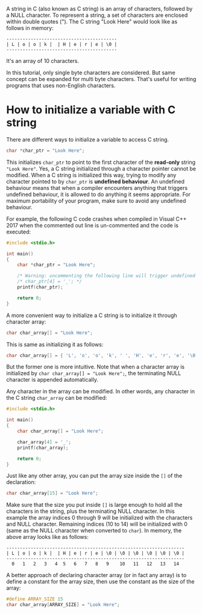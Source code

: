 A string in C (also known as C string) is an array of characters, followed by a NULL character. To represent a string, a set of characters are enclosed within double quotes ("). The C string "Look Here" would look like as follows in memory:

```
-----------------------------------------
| L | o | o | k |  | H | e | r | e | \0 |
-----------------------------------------
```

It's an array of 10 characters.

In this tutorial, only single byte characters are considered. But same concept can be expanded for multi byte characters. That's useful for writing programs that uses non-English characters.

# How to initialize a variable with C string

There are different ways to initialize a variable to access C string.

```C
char *char_ptr = "Look Here";
```

This initializes `char_ptr` to point to the first character of the **read-only** string `"Look Here"`. Yes, a C string initialized through a character pointer cannot be modified. When a C string is initialized this way, trying to modify any character pointed to by `char_ptr` is **undefined behaviour**. An undefined behaviour means that when a compiler encounters anything that triggers undefined behaviour, it is allowed to do anything it seems appropriate. For maximum portability of your program, make sure to avoid any undefined behaviour.

For example, the following C code crashes when compiled in Visual C++ 2017 when the commented out line is un-commented and the code is executed:

```C runnable
#include <stdio.h>

int main()
{
	char *char_ptr = "Look Here";

    /* Warning: uncommenting the following line will trigger undefined behaviour */
	/* char_ptr[4] = '_'; */
	printf(char_ptr);

	return 0;
}

```

A more convenient way to initialize a C string is to initialize it through character array:

```C
char char_array[] = "Look Here";
```

This is same as initializing it as follows:

```C
char char_array[] = { 'L', 'o', 'o', 'k', ' ', 'H', 'e', 'r', 'e', '\0' };
```

But the former one is more intuitive. Note that when a character array is initialized by `char char_array[] = "Look Here";`, the terminating NULL character is appended automatically.

Any character in the array can be modified. In other words, any character in the C string `char_array` can be modified:

```C runnable
#include <stdio.h>

int main()
{
	char char_array[] = "Look Here";

	char_array[4] = '_';
	printf(char_array);

	return 0;
}

```

Just like any other array, you can put the array size inside the `[]` of the declaration:

```C
char char_array[15] = "Look Here";
```

Make sure that the size you put inside `[]` is large enough to hold all the characters in the string, plus the terminating NULL character. In this example the array indices 0 through 9 will be initialized with the characters and NULL character. Remaining indices (10 to 14) will be initialized with 0 (same as the NULL character when converted to `char`). In memory, the above array looks like as follows:

```
------------------------------------------------------------------
| L | o | o | k |  | H | e | r | e | \0 | \0 | \0 | \0 | \0 | \0 |
------------------------------------------------------------------
  0   1   2   3   4  5   6   7   8   9    10   11   12   13   14
```

A better approach of declaring character array (or in fact any array) is to define a constant for the array size, then use the constant as the size of the array:

```C
#define ARRAY_SIZE 15
char char_array[ARRAY_SIZE] = "Look Here";
```


